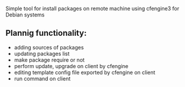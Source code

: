 Simple tool for install packages on remote machine using cfengine3 for Debian systems

## Plannig functionality:
 * adding sources of packages
 * updating packages list
 * make package require or not 
 * perform update, upgrade on client by cfengine
 * editing template config file exported by cfengine on client
 * run command on client
